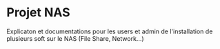 # Projet NAS
Explicaton et documentations pour les users et admin de l'installation de plusieurs soft sur le NAS (File Share, Network...) 

